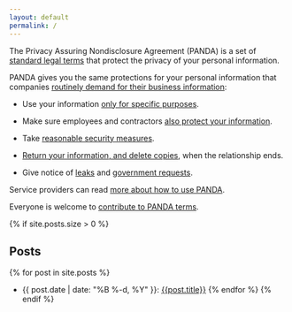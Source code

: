 ```yaml
---
layout: default
permalink: /
---
```


The Privacy Assuring Nondisclosure Agreement (PANDA) is a set of [standard legal terms](/versions/1.0.0) that protect the privacy of your personal information.

PANDA gives you the same protections for your personal information that companies [routinely demand for their business information](https://en.wikipedia.org/wiki/Non-disclosure_agreement):

- Use your information [only for specific purposes](/versions/1.0.0#limited-use).

- Make sure employees and contractors [also protect your information](/versions/1.0.0#oversight).

- Take [reasonable security measures](/versions/1.0.0#security).

- [Return your information, and delete copies](/verions/1.0.0#return-and-destruction), when the relationship ends.

- Give notice of [leaks](/versions/1.0.0#leaks) and [government requests](/versions/1.0.0#required-disclosure).

Service providers can read [more about how to use PANDA](/how).

Everyone is welcome to [contribute to PANDA terms](/contribute).

{% if site.posts.size > 0 %}
## Posts
{% for post in site.posts %}
- {{ post.date | date: "%B %-d, %Y" }}: [{{post.title}}]({{post.url}})
{% endfor %}
{% endif %}
